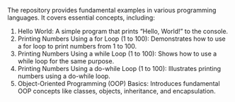 The repository provides fundamental examples in various programming languages. It covers essential concepts, including:

1. Hello World:
    A simple program that prints “Hello, World!” to the console.
2. Printing Numbers Using a for Loop (1 to 100):
    Demonstrates how to use a for loop to print numbers from 1 to 100.
3. Printing Numbers Using a while Loop (1 to 100):
    Shows how to use a while loop for the same purpose.
4. Printing Numbers Using a do-while Loop (1 to 100):
    Illustrates printing numbers using a do-while loop.
5. Object-Oriented Programming (OOP) Basics:
    Introduces fundamental OOP concepts like classes, objects, inheritance, and encapsulation.
